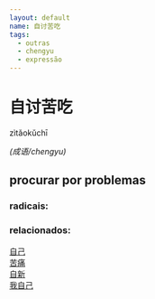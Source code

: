 ```yaml
--- 
layout: default
name: 自讨苦吃 
tags: 
  - outras
  - chengyu
  - expressão
--- 
```

# 自讨苦吃 
zìtǎokǔchī  
 
*(成语/chengyu)*  
## procurar por problemas 
### radicais: 
### relacionados: 
[自己](/zhengshidu/outras/自己)  
[苦痛](/zhengshidu/outras/苦痛)  
[自新](/zhengshidu/outras/自新)  
[我自己](/zhengshidu/outras/我自己)  
